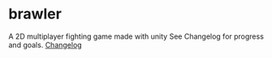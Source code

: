 # brawler
A 2D multiplayer fighting game made with unity
See Changelog for progress and goals.
[Changelog](Changelog.md)
